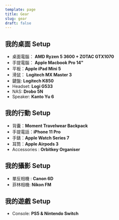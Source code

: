 ```yaml
---
template: page
title: Gear
slug: gear
draft: false
---
```


## 我的桌面 Setup

- 桌面電腦： **AMD Ryzen 5 3600 + ZOTAC GTX1070**
- 手提電腦： **Apple Macbook Pro 14"**
- 平板：**Apple iPad Mini 5**
- 滑鼠： **Logitech MX Master 3**
- 鍵盤: **Logitech K850**
- Headset: **Logi G533**
- NAS: **Drobo 5N**
- Speaker: **Kanto Yu 6**

## 我的行動 Setup

- 背囊：**Moment Travelwear Backpack**
- 手提電話：**iPhone 11 Pro**
- 手錶：**Apple Watch Series 7**
- 耳筒：**Apple Airpods 3**
- Accessories : **Orbitkey Organiser**

## 我的攝影 Setup

- 單反相機 : **Canon 6D**
- 菲林相機: **Nikon FM**

## 我的遊戲 Setup

- Console: **PS5 & Nintendo Switch**
